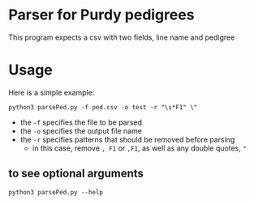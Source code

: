 # Parser for Purdy pedigrees

This program expects a csv with two fields, line name and pedigree

# Usage

Here is a simple example:

```python3 parsePed.py -f ped.csv -o test -r "\s*F1" \"```

* the `-f` specifies the file to be parsed
* the `-o` specifies the output file name
* the `-r` specifies patterns that should be removed before parsing
	* in this case, remove `, F1` or `,F1`, as well as any double quotes, `"`

## to see optional arguments

```python3 parsePed.py --help```